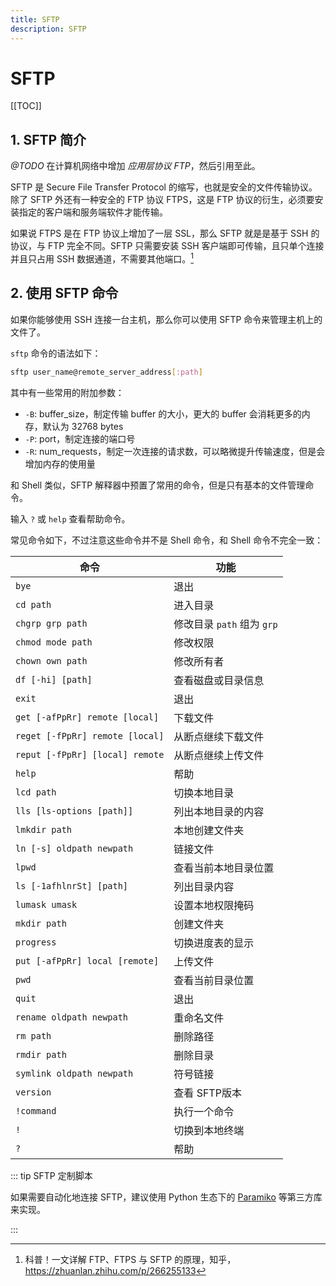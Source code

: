 ```yaml
---
title: SFTP
description: SFTP
---
```


# SFTP

[[TOC]]

## 1. SFTP 简介

*@TODO* 在计算机网络中增加 *应用层协议 FTP*，然后引用至此。

SFTP 是 Secure File Transfer Protocol 的缩写，也就是安全的文件传输协议。除了 SFTP 外还有一种安全的 FTP 协议 FTPS，这是 FTP 协议的衍生，必须要安装指定的客户端和服务端软件才能传输。

如果说 FTPS 是在 FTP 协议上增加了一层 SSL，那么 SFTP 就是是基于 SSH 的协议，与 FTP 完全不同。SFTP 只需要安装 SSH 客户端即可传输，且只单个连接并且只占用 SSH 数据通道，不需要其他端口。[^1]

[^1]: 科普！一文详解 FTP、FTPS 与 SFTP 的原理，知乎，<https://zhuanlan.zhihu.com/p/266255133>

## 2. 使用 SFTP 命令

如果你能够使用 SSH 连接一台主机，那么你可以使用 SFTP 命令来管理主机上的文件了。

`sftp` 命令的语法如下：

```bash
sftp user_name@remote_server_address[:path]
```

其中有一些常用的附加参数：
- `-B`: buffer_size，制定传输 buffer 的大小，更大的 buffer 会消耗更多的内存，默认为 32768 bytes
- `-P`: port，制定连接的端口号
- `-R`: num_requests，制定一次连接的请求数，可以略微提升传输速度，但是会增加内存的使用量

和 Shell 类似，SFTP 解释器中预置了常用的命令，但是只有基本的文件管理命令。

输入 `?` 或 `help` 查看帮助命令。

常见命令如下，不过注意这些命令并不是 Shell 命令，和 Shell 命令不完全一致：

| 命令                            | 功能                       |
| ------------------------------- | -------------------------- |
| `bye`                           | 退出                       |
| `cd path`                       | 进入目录                   |
| `chgrp grp path`                | 修改目录 `path` 组为 `grp` |
| `chmod mode path`               | 修改权限                   |
| `chown own path`                | 修改所有者                 |
| `df [-hi] [path]`               | 查看磁盘或目录信息         |
| `exit`                          | 退出                       |
| `get [-afPpRr] remote [local]`  | 下载文件                   |
| `reget [-fPpRr] remote [local]` | 从断点继续下载文件         |
| `reput [-fPpRr] [local] remote` | 从断点继续上传文件         |
| `help`                          | 帮助                       |
| `lcd path`                      | 切换本地目录               |
| `lls [ls-options [path]]`       | 列出本地目录的内容         |
| `lmkdir path`                   | 本地创建文件夹             |
| `ln [-s] oldpath newpath`       | 链接文件                   |
| `lpwd`                          | 查看当前本地目录位置       |
| `ls [-1afhlnrSt] [path]`        | 列出目录内容               |
| `lumask umask`                  | 设置本地权限掩码           |
| `mkdir path`                    | 创建文件夹                 |
| `progress`                      | 切换进度表的显示           |
| `put [-afPpRr] local [remote]`  | 上传文件                   |
| `pwd`                           | 查看当前目录位置           |
| `quit`                          | 退出                       |
| `rename oldpath newpath`        | 重命名文件                 |
| `rm path`                       | 删除路径                   |
| `rmdir path`                    | 删除目录                   |
| `symlink oldpath newpath`       | 符号链接                   |
| `version`                       | 查看 SFTP版本              |
| `!command`                      | 执行一个命令               |
| `!`                             | 切换到本地终端             |
| `?`                             | 帮助                       |

::: tip SFTP 定制脚本

如果需要自动化地连接 SFTP，建议使用 Python 生态下的 [Paramiko](https://blog.alexsun.top/vuepress-python-notes/pypi-package/utils/paramiko.html) 等第三方库来实现。

:::
